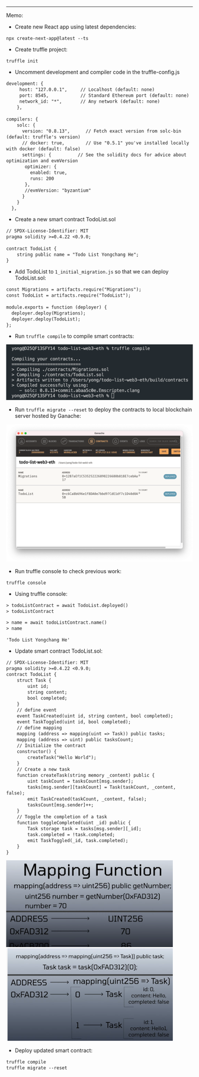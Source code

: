 ---

Memo:

- Create new React app using latest dependencies:
```linux
npx create-next-app@latest --ts
```
- Create truffle project:

```linux
truffle init
```
- Uncomment development and compiler code in the truffle-config.js
```solidity
development: {
     host: "127.0.0.1",     // Localhost (default: none)
     port: 8545,            // Standard Ethereum port (default: none)
     network_id: "*",       // Any network (default: none)
    },
    
compilers: {
    solc: {
      version: "0.8.13",      // Fetch exact version from solc-bin (default: truffle's version)
      // docker: true,        // Use "0.5.1" you've installed locally with docker (default: false)
      settings: {          // See the solidity docs for advice about optimization and evmVersion
       optimizer: {
         enabled: true,
         runs: 200
       },
       //evmVersion: "byzantium"
      }
    }
  },
  ```
  
  - Create a new smart contract TodoList.sol

```solidity
// SPDX-License-Identifier: MIT
pragma solidity >=0.4.22 <0.9.0;

contract TodoList {
    string public name = "Todo List Yongchang He";
}
```

- Add TodoList  to `1_initial_migration.js` so that we can deploy TodoList.sol:

```solidity
const Migrations = artifacts.require("Migrations");
const TodoList = artifacts.require("TodoList");

module.exports = function (deployer) {
  deployer.deploy(Migrations);
  deployer.deploy(TodoList);
};
```
- Run `truffle compile` to compile smart contracts:

<img src="https://github.com/hyc0812/todo-list-web3-eth/blob/master/imgs/truffleCompile.png" width="600"/>

- Run `truffle migrate --reset` to deploy the contracts to local blockchain server hosted by Ganache:

<img src="https://github.com/hyc0812/todo-list-web3-eth/blob/master/imgs/truffleMigrateReset.png" width="600"/>

- Run truffle console to check previous work:

```linux
truffle console
```
- Using truffle console:
```linux
> todoListContract = await TodoList.deployed()
> todoListContract
```
```linux
> name = await todoListContract.name()
> name
```
`'Todo List Yongchang He'`

- Update smart contract TodoList.sol:

```solidity
// SPDX-License-Identifier: MIT
pragma solidity >=0.4.22 <0.9.0;
contract TodoList {
    struct Task {
        uint id;
        string content;
        bool completed;
    }
    // define event
    event TaskCreated(uint id, string content, bool completed);
    event TaskToggled(uint id, bool completed);
    // define mapping
    mapping (address => mapping(uint => Task)) public tasks;
    mapping (address => uint) public tasksCount;
    // Initialize the contract
    constructor() {
        createTask("Hello World");
    }
    // Create a new task
    function createTask(string memory _content) public {
        uint taskCount = tasksCount[msg.sender];
        tasks[msg.sender][taskCount] = Task(taskCount, _content, false);
        emit TaskCreated(taskCount, _content, false);
        tasksCount[msg.sender]++;
    }
    // Toggle the completion of a task
    function toggleCompleted(uint _id) public {
        Task storage task = tasks[msg.sender][_id];
        task.completed = !task.completed;
        emit TaskToggled(_id, task.completed);
    }
}
```

<img src="https://github.com/hyc0812/todo-list-web3-eth/blob/master/imgs/mappingStructure.png" width="450"/>
<img src="https://github.com/hyc0812/todo-list-web3-eth/blob/master/imgs/mappingExplained.png" width="450"/>

- Deploy updated smart contract:

```linux
truffle compile
truffle migrate --reset
```
